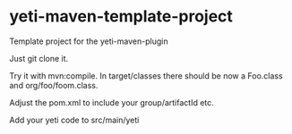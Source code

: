 yeti-maven-template-project
===========================

Template project for the yeti-maven-plugin 


Just git clone it.

Try it with mvn:compile. In target/classes there should be now a Foo.class and
org/foo/foom.class.

Adjust the pom.xml to include your group/artifactId etc.

Add your yeti code to src/main/yeti
